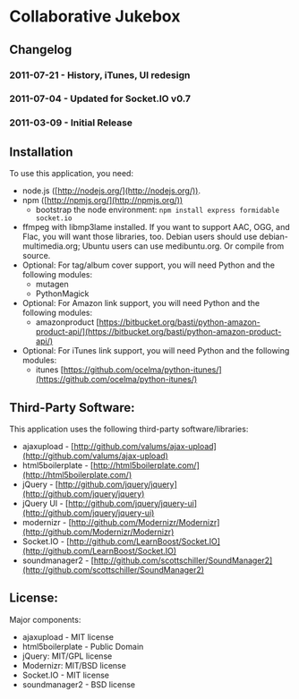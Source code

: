 # Collaborative Jukebox

## Changelog

### 2011-07-21 - History, iTunes, UI redesign 
### 2011-07-04 - Updated for Socket.IO v0.7
### 2011-03-09 - Initial Release

## Installation

To use this application, you need:

* node.js ([http://nodejs.org/](http://nodejs.org/)).
* npm ([http://npmjs.org/](http://npmjs.org/))
	* bootstrap the node environment: `npm install express formidable socket.io`
* ffmpeg with libmp3lame installed.  If you want to support AAC, OGG, and Flac, you will want those libraries, too.  Debian users should use debian-multimedia.org; Ubuntu users can use medibuntu.org.  Or compile from source.
* Optional: For tag/album cover support, you will need Python and the following modules:
	* mutagen
	* PythonMagick
* Optional: For Amazon link support, you will need Python and the following modules:
	* amazonproduct [https://bitbucket.org/basti/python-amazon-product-api/](https://bitbucket.org/basti/python-amazon-product-api/)
* Optional: For iTunes link support, you will need Python and the following modules:
	* itunes [https://github.com/ocelma/python-itunes/](https://github.com/ocelma/python-itunes/)


## Third-Party Software:

This application uses the following third-party software/libraries:

* ajaxupload - [http://github.com/valums/ajax-upload](http://github.com/valums/ajax-upload)
* html5boilerplate - [http://html5boilerplate.com/](http://html5boilerplate.com/)
* jQuery - [http://github.com/jquery/jquery](http://github.com/jquery/jquery)
* jQuery UI - [http://github.com/jquery/jquery-ui](http://github.com/jquery/jquery-ui)
* modernizr - [http://github.com/Modernizr/Modernizr](http://github.com/Modernizr/Modernizr)
* Socket.IO - [http://github.com/LearnBoost/Socket.IO](http://github.com/LearnBoost/Socket.IO)
* soundmanager2 - [http://github.com/scottschiller/SoundManager2](http://github.com/scottschiller/SoundManager2)


## License:

Major components:

* ajaxupload - MIT license
* html5boilerplate - Public Domain
* jQuery: MIT/GPL license
* Modernizr: MIT/BSD license
* Socket.IO - MIT license
* soundmanager2 - BSD license
